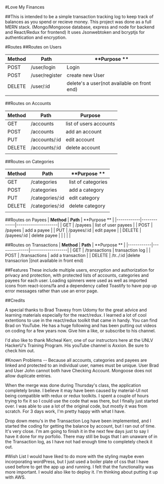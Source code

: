 #Love My Finances

##This is intended to be a simple transaction tracking log to keep track of balances as you spend or recieve money.
This project was done as a full MERN stack. (Mongo/Mongoose database, express and node for backend and React/Redux for frontend)
It uses Jsonwebtoken and bcryptjs for authentication and encryption. 

#Routes
##Routes on Users

| **Method** | **Path**       | **Purpose **                               |
|------------|----------------|--------------------------------------------|
| POST       | /user/login    | Login                                      |
| POST       | /user/register | create new User                            |
| DELETE     | /user/:id      | delete's a user(not available on front end)|
|            |                |                                            |


##Routes on Accounts

| Method | Path          | Purpose                |
|--------|---------------|------------------------|
| GET    | /accounts     | list of users accounts |
| POST   | /accounts     | add an account         |
| PUT    | /accounts/:id | edit account           |
| DELETE | /accounts/:id | delete account         |
|        |               |                        |


##Routes on Categories

| **Method** | **Path**        | **Purpose **       |
|------------|-----------------|--------------------|
| GET        | /categories     | list of categories |
| POST       | /categories     | add a category     |
| PUT        | /categories/:id | edit category      |
| DELETE     | /categories/:id | delete category    |
|            |                 |                    |

##Routes on Payees
| **Method** | **Path**    | **Purpose **        |
|------------|-------------|---------------------|
| GET        | /payees     | list of user payees |
| POST       | /payees     | add a payee         |
| PUT        | /payees/:id | edit payee          |
| DELETE     | /payees/:id | delete payee        |
|            |             |                     |

##Routes on Transactions
| **Method** | **Path**      | **Purpose **      |
|------------|---------------|-------------------|
| GET        | /transactions | transaction log   |
| POST       | /transactions | add a transaction |
| DELETE     | /tr../:id     |delete transacrion |(not available in front end)

##Features
These include multiple users, encryption and authorization for privacy and protection, with protected lists of accounts, categories and payees for each user. Loading spinners were used as well as imported icons from react-icons/fa and a dependency called Toastify to have pop up error messages rather than use an error page.

##Credits

A special thanks to Brad Travesy from Udomy for the great advice and learning materials especially for the react/redux. I learned a lot of cool extentions to use in the react/redux toolkit that came in handy. You can find Brad on YouTube. He has a huge following and has been putting out videos on coding for a few years now. Give him a like, or subscribe to his channel.

I'd also like to thank Micheal Kerr, one of our instructors here at the UNLV HackerU's Training Program. His youTube channel is Axxion. Be sure to check him out.


#Known Problems --
Because all accounts, categories and payees are linked and protected to an individual user, names must be unique. User Brad and User John cannot both have Checking Account. Mongoose does not allow duplicate entries.

When the merge was done during Thursday's class, the application completely broke. I believe it may have been caused by material-UI not being compatible with redux or redux toolkits. I spent a couple of hours trying to fix it so I could use the code that was there, but I finally just started over. I was able to use a lot of the original code, but mostly it was from scratch. For 3 days work, I'm pretty happy with what I have.

Drop down menu's in the Transaction Log have been implemented, and I started the coding for getting the balance by account, but I ran out of time. It's very close. I'm am going to finish it in the next few days just to say I have it done for my porfolio. There may still be bugs that I am unaware of in the Transaction log, as I have not had enough time to completely check it out. 

#Wish List
I would have liked to do more with the styling maybe even incorporating wordPress, but I just used a boiler plate of css that I have used before to get the app up and running. I felt that the functionality was more important. I would also like to deploy it. I'm thinking about putting it up with AWS. 